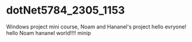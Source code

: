 # dotNet5784_2305_1153
Windows project mini course, Noam and Hananel's project
hello evryone!
hello Noam
hananel world!!!!
minip